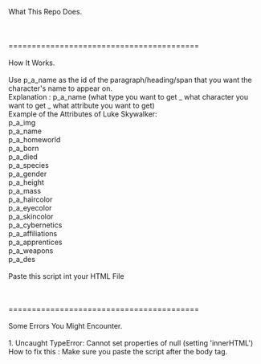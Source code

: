 What This Repo Does.<br>
<br>
<br>
<br>
=========================================<br>
<br>
How It Works.<br>
<br>
Use p_a_name as the id of the paragraph/heading/span that you want the character's name to appear on. <br>
Explanation : p_a_name (what type you want to get _ what character you want to get _ what attribute you want to get)
<br>
Example of the Attributes of Luke Skywalker:<br>
p_a_img<br>
p_a_name<br>
p_a_homeworld<br>
p_a_born<br>
p_a_died<br>
p_a_species<br>
p_a_gender<br>
p_a_height<br>
p_a_mass<br>
p_a_haircolor<br>
p_a_eyecolor<br>
p_a_skincolor<br>
p_a_cybernetics<br>
p_a_affiliations<br>
p_a_apprentices<br>
p_a_weapons<br>
p_a_des<br>
<br>
Paste this script int your HTML File<br>
<script src = "https://cdn.jsdelivr.net/gh/oli-fire/Star-Wars-Databank@v1.0.0/characters.js"></script><br>
<br>
=========================================<br>
<br>
Some Errors You Might Encounter.<br>
<br>
1. Uncaught TypeError: Cannot set properties of null (setting 'innerHTML')<br>
How to fix this : Make sure you paste the script after the body tag.<br>
